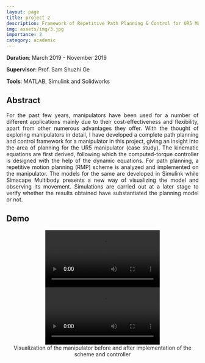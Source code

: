 ```yaml
---
layout: page
title: project 2
description: Framework of Repetitive Path Planning & Control for UR5 Manipulator
img: assets/img/3.jpg
importance: 2
category: academic
---
```


<b>Duration</b>: March 2019 - November 2019

<b>Supervisor</b>: Prof. Sam Shuzhi Ge

<b>Tools</b>: MATLAB, Simulink and Solidworks

## Abstract

<div align="justify">
For the past few years, manipulators have been used for a number of different applications mainly due to their cost-effectiveness and flexibility, apart from other numerous advantages they offer. With the thought of exploring manipulators in detail, I have developed a complete path planning and control framework for a manipulator in this project, giving an insight into the area of planning for the UR5 manipulator (case study). The kinematic equations are first derived, following which the computed-torque controller is designed with the help of the dynamic equations. For path planning, a repetitive motion planning (RMP) scheme is analyzed and implemented on the manipulator. The models for the same are developed in Simulink while Simscape Multibody presents a new way of visualizing the model and observing its movement. Simulations are carried out at a later stage to verify whether the results obtained have substantiated the planning model or not.</div>

## Demo

<center>
<div id="videoal">
    <div class="video">
        <video controls>
            <source src="/assets/img/ur_bef_cont.mp4" type="video/mp4">
        </video>
    </div>
    <div class="video">
       <video controls>
           <source src="/assets/img/ur_aft_cont.mp4" type="video/mp4">
       </video>
    </div>
</div>
<div class="caption">
Visualization of the manipulator before and after implementation of the scheme and controller
</div>
</center>


